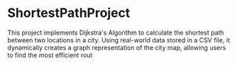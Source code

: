 # ShortestPathProject
This project implements Dijkstra's Algorithm to calculate the shortest path between two locations in a city. Using real-world data stored in a CSV file, it dynamically creates a graph representation of the city map, allowing users to find the most efficient rout
